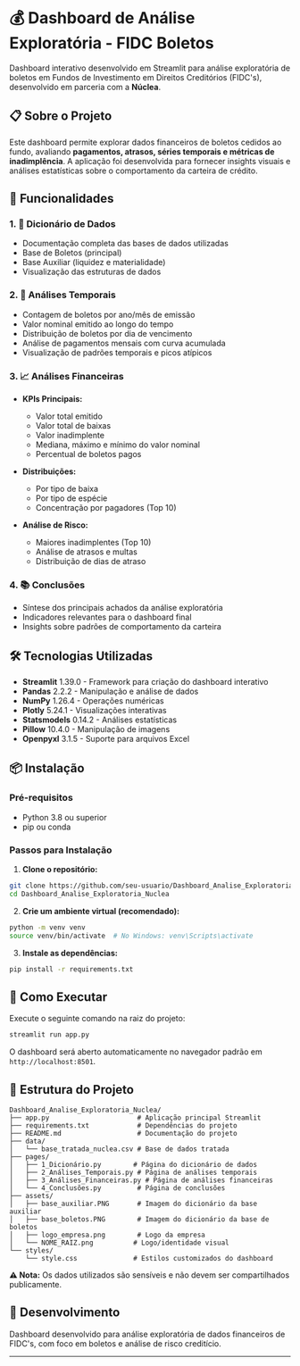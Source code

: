 # 💰 Dashboard de Análise Exploratória - FIDC Boletos

Dashboard interativo desenvolvido em Streamlit para análise exploratória de boletos em Fundos de Investimento em Direitos Creditórios (FIDC's), desenvolvido em parceria com a **Núclea**.

## 📋 Sobre o Projeto

Este dashboard permite explorar dados financeiros de boletos cedidos ao fundo, avaliando **pagamentos, atrasos, séries temporais e métricas de inadimplência**. A aplicação foi desenvolvida para fornecer insights visuais e análises estatísticas sobre o comportamento da carteira de crédito.

## 🎯 Funcionalidades

### 1. 📘 Dicionário de Dados
- Documentação completa das bases de dados utilizadas
- Base de Boletos (principal)
- Base Auxiliar (liquidez e materialidade)
- Visualização das estruturas de dados

### 2. 📆 Análises Temporais
- Contagem de boletos por ano/mês de emissão
- Valor nominal emitido ao longo do tempo
- Distribuição de boletos por dia de vencimento
- Análise de pagamentos mensais com curva acumulada
- Visualização de padrões temporais e picos atípicos

### 3. 📈 Análises Financeiras
- **KPIs Principais:**
  - Valor total emitido
  - Valor total de baixas
  - Valor inadimplente
  - Mediana, máximo e mínimo do valor nominal
  - Percentual de boletos pagos

- **Distribuições:**
  - Por tipo de baixa
  - Por tipo de espécie
  - Concentração por pagadores (Top 10)

- **Análise de Risco:**
  - Maiores inadimplentes (Top 10)
  - Análise de atrasos e multas
  - Distribuição de dias de atraso

### 4. 📚 Conclusões
- Síntese dos principais achados da análise exploratória
- Indicadores relevantes para o dashboard final
- Insights sobre padrões de comportamento da carteira

## 🛠️ Tecnologias Utilizadas

- **Streamlit** 1.39.0 - Framework para criação do dashboard interativo
- **Pandas** 2.2.2 - Manipulação e análise de dados
- **NumPy** 1.26.4 - Operações numéricas
- **Plotly** 5.24.1 - Visualizações interativas
- **Statsmodels** 0.14.2 - Análises estatísticas
- **Pillow** 10.4.0 - Manipulação de imagens
- **Openpyxl** 3.1.5 - Suporte para arquivos Excel

## 📦 Instalação

### Pré-requisitos

- Python 3.8 ou superior
- pip ou conda

### Passos para Instalação

1. **Clone o repositório:**
```bash
git clone https://github.com/seu-usuario/Dashboard_Analise_Exploratoria_Nuclea.git
cd Dashboard_Analise_Exploratoria_Nuclea
```

2. **Crie um ambiente virtual (recomendado):**
```bash
python -m venv venv
source venv/bin/activate  # No Windows: venv\Scripts\activate
```

3. **Instale as dependências:**
```bash
pip install -r requirements.txt
```

## 🚀 Como Executar

Execute o seguinte comando na raiz do projeto:

```bash
streamlit run app.py
```

O dashboard será aberto automaticamente no navegador padrão em `http://localhost:8501`.

## 📁 Estrutura do Projeto

```
Dashboard_Analise_Exploratoria_Nuclea/
├── app.py                      # Aplicação principal Streamlit
├── requirements.txt            # Dependências do projeto
├── README.md                   # Documentação do projeto
├── data/
│   └── base_tratada_nuclea.csv # Base de dados tratada
├── pages/
│   ├── 1_Dicionário.py        # Página do dicionário de dados
│   ├── 2_Análises_Temporais.py # Página de análises temporais
│   ├── 3_Análises_Financeiras.py # Página de análises financeiras
│   └── 4_Conclusões.py         # Página de conclusões
├── assets/
│   ├── base_auxiliar.PNG       # Imagem do dicionário da base auxiliar
│   ├── base_boletos.PNG        # Imagem do dicionário da base de boletos
│   ├── logo_empresa.png        # Logo da empresa
│   └── NOME_RAIZ.png          # Logo/identidade visual
└── styles/
    └── style.css              # Estilos customizados do dashboard
```

**⚠️ Nota:** Os dados utilizados são sensíveis e não devem ser compartilhados publicamente.

## 👥 Desenvolvimento

Dashboard desenvolvido para análise exploratória de dados financeiros de FIDC's, com foco em boletos e análise de risco creditício.

---

